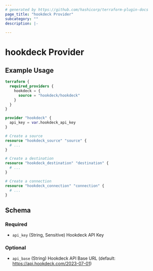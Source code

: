 ```yaml
---
# generated by https://github.com/hashicorp/terraform-plugin-docs
page_title: "hookdeck Provider"
subcategory: ""
description: |-
  
---
```


# hookdeck Provider



## Example Usage

```terraform
terraform {
  required_providers {
    hookdeck = {
      source = "hookdeck/hookdeck"
    }
  }
}

provider "hookdeck" {
  api_key = var.hookdeck_api_key
}

# Create a source
resource "hookdeck_source" "source" {
  # ...
}

# Create a destination
resource "hookdeck_destination" "destination" {
  # ...
}

# Create a connection
resource "hookdeck_connection" "connection" {
  # ...
}
```

<!-- schema generated by tfplugindocs -->
## Schema

### Required

- `api_key` (String, Sensitive) Hookdeck API Key

### Optional

- `api_base` (String) Hookdeck API Base URL (default: https://api.hookdeck.com/2023-07-01)
